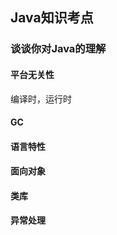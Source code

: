 ## Java知识考点

### 谈谈你对Java的理解

#### 平台无关性

编译时，运行时

#### GC

#### 语言特性

#### 面向对象

#### 类库

#### 异常处理